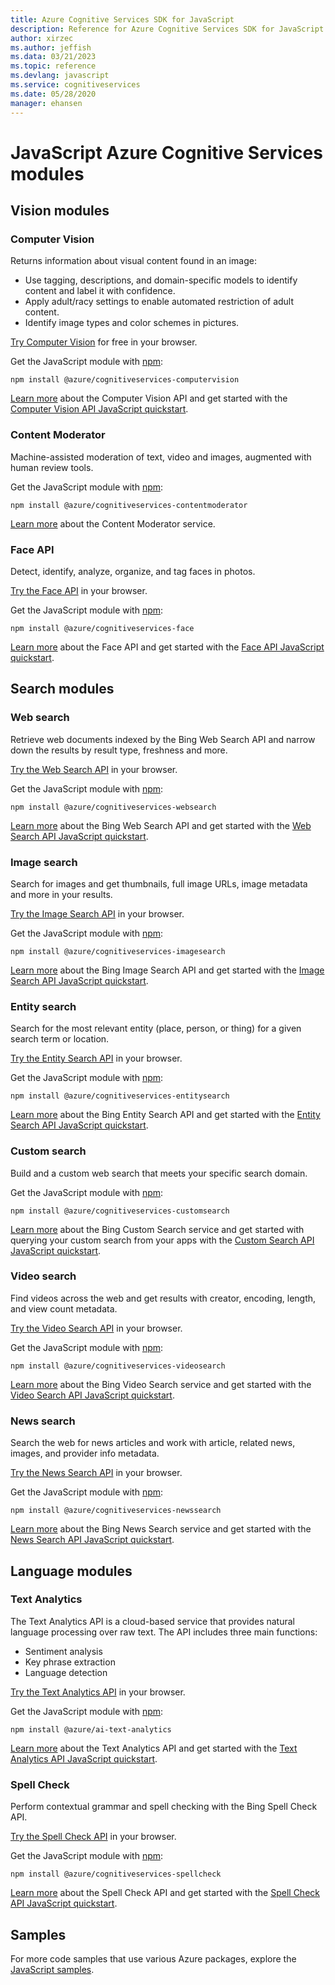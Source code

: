 ```yaml
---
title: Azure Cognitive Services SDK for JavaScript
description: Reference for Azure Cognitive Services SDK for JavaScript
author: xirzec
ms.author: jeffish
ms.data: 03/21/2023
ms.topic: reference
ms.devlang: javascript
ms.service: cognitiveservices
ms.date: 05/28/2020
manager: ehansen
---
```

# JavaScript Azure Cognitive Services modules

## Vision modules

### Computer Vision 

Returns information about visual content found in an image:

- Use tagging, descriptions, and domain-specific models to identify content and label it with confidence.
- Apply adult/racy settings to enable automated restriction of adult content.
- Identify image types and color schemes in pictures.

[Try Computer Vision](https://azure.microsoft.com/services/cognitive-services/computer-vision/) for free in your browser.

Get the JavaScript module with [npm](https://www.npmjs.com/package/@azure/cognitiveservices-computervision):

```
npm install @azure/cognitiveservices-computervision
```

[Learn more](/azure/cognitive-services/computer-vision/home) about the Computer Vision API and get started with the [Computer Vision API JavaScript quickstart](/azure/cognitive-services/Computer-vision/quickstarts-sdk/client-library?pivots=programming-language-javascript).

### Content Moderator

Machine-assisted moderation of text, video and images, augmented with human review tools.

Get the JavaScript module with [npm](https://www.npmjs.com/package/@azure/cognitiveservices-contentmoderator):

```
npm install @azure/cognitiveservices-contentmoderator
```

[Learn more](/azure/cognitive-services/content-moderator/overview) about the Content Moderator service.

### Face API

Detect, identify, analyze, organize, and tag faces in photos. 

[Try the Face API](https://azure.microsoft.com/services/cognitive-services/face/) in your browser.

Get the JavaScript module with [npm](https://www.npmjs.com/package/@azure/cognitiveservices-face):

```
npm install @azure/cognitiveservices-face
```

[Learn more](/azure/cognitive-services/face/overview) about the Face API and get started with the [Face API JavaScript quickstart](/azure/cognitive-services/Face/quickstarts/JavaScript).

## Search modules

### Web search

Retrieve web documents indexed by the Bing Web Search API and narrow down the results by result type, freshness and more. 

[Try the Web Search API](https://azure.microsoft.com/services/cognitive-services/bing-web-search-api/) in your browser.

Get the JavaScript module with [npm](https://www.npmjs.com/package/@azure/cognitiveservices-websearch):

```
npm install @azure/cognitiveservices-websearch
```

[Learn more](/azure/cognitive-services/bing-web-search/overview) about the Bing Web Search API and get started with the [Web Search API JavaScript quickstart](/azure/cognitive-services/bing-web-search/quickstarts/client-libraries?pivots=programming-language-javascript).

### Image search

Search for images and get thumbnails, full image URLs, image metadata and more in your results.

[Try the Image Search API](https://azure.microsoft.com/services/cognitive-services/bing-image-search-api/) in your browser.

Get the JavaScript module with [npm](https://www.npmjs.com/package/@azure/cognitiveservices-imagesearch):

```
npm install @azure/cognitiveservices-imagesearch
```

[Learn more](/azure/cognitive-services/bing-image-search/overview) about the Bing Image Search API and get started with the [Image Search API JavaScript quickstart](/azure/cognitive-services/bing-image-search/quickstarts/client-libraries?pivots=programming-language-javascript).


### Entity search

Search for the most relevant entity (place, person, or thing) for a given search term or location.

[Try the Entity Search API](https://azure.microsoft.com/services/cognitive-services/bing-entity-search-api/) in your browser.

Get the JavaScript module with [npm](https://www.npmjs.com/package/@azure/cognitiveservices-entitysearch):

```
npm install @azure/cognitiveservices-entitysearch
```

[Learn more](/azure/cognitive-services/bing-entities-search/search-the-web) about the Bing Entity Search API and get started with the [Entity Search API JavaScript quickstart](/azure/cognitive-services/bing-entities-search/quickstarts/client-libraries?pivots=programming-language-javascript).

### Custom search

Build and a custom web search that meets your specific search domain.

Get the JavaScript module with [npm](https://www.npmjs.com/package/@azure/cognitiveservices-customsearch):

```
npm install @azure/cognitiveservices-customsearch
```

[Learn more](/azure/cognitive-services/bing-custom-search/) about the Bing Custom Search service and get started with querying your custom search from your apps with the [Custom Search API JavaScript quickstart](/azure/cognitive-services/bing-custom-search/call-endpoint-nodejs).

### Video search

Find videos across the web and get results with creator, encoding, length, and view count metadata.

[Try the Video Search API](https://azure.microsoft.com/services/cognitive-services/bing-video-search-api/) in your browser.

Get the JavaScript module with [npm](https://www.npmjs.com/package/@azure/cognitiveservices-videosearch):

```
npm install @azure/cognitiveservices-videosearch
```

[Learn more](/azure/cognitive-services/bing-video-search/search-the-web) about the Bing Video Search service and get started with the [Video Search API JavaScript quickstart](/azure/cognitive-services/Bing-Video-Search/quickstarts/client-libraries?pivots=programming-language-javascript).


### News search

Search the web for news articles and work with article, related news, images, and provider info metadata.

[Try the News Search API](https://azure.microsoft.com/services/cognitive-services/bing-news-search-api/) in your browser.

Get the JavaScript module with [npm](https://www.npmjs.com/package/@azure/cognitiveservices-newssearch):

```
npm install @azure/cognitiveservices-newssearch
```

[Learn more](/azure/cognitive-services/bing-news-search/search-the-web) about the Bing News Search service and get started with the [News Search API JavaScript quickstart](/azure/cognitive-services/bing-news-search/quickstarts/client-libraries?pivots=programming-language-javascript).


## Language modules

### Text Analytics 

The Text Analytics API is a cloud-based service that provides natural language processing over raw text. The API includes three main functions:

- Sentiment analysis
- Key phrase extraction
- Language detection

[Try the Text Analytics API](https://azure.microsoft.com/services/cognitive-services/text-analytics/) in your browser.

Get the JavaScript module with [npm](https://www.npmjs.com/package/@azure/ai-text-analytics):

```
npm install @azure/ai-text-analytics
```

[Learn more](/azure/cognitive-services/text-analytics/overview) about the Text Analytics API and get started with the [Text Analytics API JavaScript quickstart](/azure/cognitive-services/text-analytics/quickstarts/text-analytics-sdk?tabs=version-3&pivots=programming-language-javascript).


### Spell Check

Perform contextual grammar and spell checking with the Bing Spell Check API.

[Try the Spell Check API](https://azure.microsoft.com/services/cognitive-services/spell-check/) in your browser.

Get the JavaScript module with [npm](https://www.npmjs.com/package/@azure/cognitiveservices-spellcheck):

```
npm install @azure/cognitiveservices-spellcheck
```

[Learn more](/azure/cognitive-services/bing-spell-check/proof-text) about the Spell Check API and get started with the [Spell Check API JavaScript quickstart](/azure/cognitive-services/bing-spell-check/quickstarts/nodejs).

## Samples

For more code samples that use various Azure packages, explore the [JavaScript samples](https://docs.microsoft.com/samples/browse/?languages=javascript).